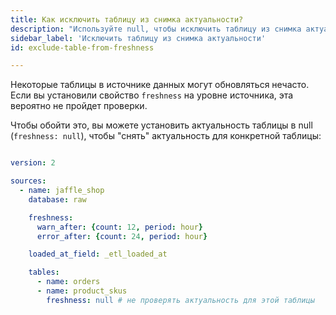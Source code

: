 ```yaml
---
title: Как исключить таблицу из снимка актуальности?
description: "Используйте null, чтобы исключить таблицу из снимка актуальности"
sidebar_label: 'Исключить таблицу из снимка актуальности'
id: exclude-table-from-freshness

---
```


Некоторые таблицы в источнике данных могут обновляться нечасто. Если вы установили свойство `freshness` на уровне источника, эта <Term id="table" /> вероятно не пройдет проверки.

Чтобы обойти это, вы можете установить актуальность таблицы в null (`freshness: null`), чтобы "снять" актуальность для конкретной таблицы:

<File name='models/<filename>.yml'>

```yaml

version: 2

sources:
  - name: jaffle_shop
    database: raw

    freshness:
      warn_after: {count: 12, period: hour}
      error_after: {count: 24, period: hour}

    loaded_at_field: _etl_loaded_at

    tables:
      - name: orders
      - name: product_skus
        freshness: null # не проверять актуальность для этой таблицы
```

</File>